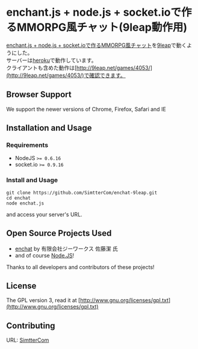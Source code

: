 # enchant.js + node.js + socket.ioで作るMMORPG風チャット(9leap動作用)

[enchant.js + node.js + socket.ioで作るMMORPG風チャット](https://github.com/SimtterCom/enchat)を[9leap](http://9leap.net/)で動くようにした。  
サーバーは[heroku](http://enchat-9leap.herokuapp.com/)で動作しています。  
クライアントも含めた動作は[http://9leap.net/games/4053/](http://9leap.net/games/4053/)で確認できます。

## Browser Support

We support the newer versions of Chrome, Firefox, Safari and IE

## Installation and Usage

### Requirements

  * NodeJS `>= 0.6.16`
  * socket.io `>= 0.9.16`

### Install and Usage

    git clone https://github.com/SimtterCom/enchat-9leap.git
    cd enchat
    node enchat.js
and access your server's URL.

## Open Source Projects Used

  * [enchat](https://github.com/stealthinu/enchat/) by 有限会社ジーワークス 佐藤潔 氏
  * and of course [Node.JS]!

Thanks to all developers and contributors of these projects!

[Node.JS]: http://nodejs.org/

## License

The GPL version 3, read it at [http://www.gnu.org/licenses/gpl.txt](http://www.gnu.org/licenses/gpl.txt)

## Contributing

URL: [SimtterCom](http://blog.simtter.com/)
